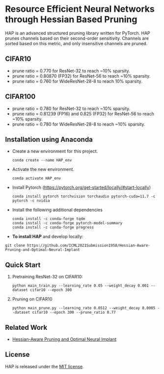 <!-- <p align="center">
  <img src="imgs/neural_implant.png" width="800">
  <br />
  <br />
</p> -->

# Resource Efficient Neural Networks through Hessian Based Pruning

HAP is an advanced structured pruning library written for PyTorch. HAP prunes channels based on their second-order sensitivity. Channels are sorted based on this metric, and only insensitive channels are pruned.

## CIFAR10
- prune ratio = 0.770 for ResNet-32 to reach ~10% sparsity. <br />
- prune ratio = 0.80870 (FP32) for ResNet-56 to reach ~10% sparsity. <br />
- prune ratio = 0.760 for WideResNet-28-8 to reach 10% sparsity. <br />

## CIFAR100
- prune ratio = 0.780 for ResNet-32 to reach ~10% sparsity. <br />
- prune ratio = 0.81239 (FP16) and 0.825 (FP32) for ResNet-56 to reach ~10% sparsity. <br />
- prune ratio = 0.780 for WideResNet-28-8 to reach ~10% sparsity. <br />

## Installation using Anaconda

- Create a new environment for this project.
   ```
   conda create --name HAP_env
   ```
- Activate the new environment.
   ```
   conda activate HAP_env
   ```
- Install Pytorch (https://pytorch.org/get-started/locally/#start-locally)
   ```
   conda install pytorch torchvision torchaudio pytorch-cuda=11.7 -c pytorch -c nvidia
   ```
- Install the following additional dependencies
   ```
   conda install -c conda-forge tqdm
   conda install -c conda-forge pytorch-model-summary
   conda install -c conda-forge progress
   ```
- **To install HAP** and develop locally:

```
git clone https://github.com/ICML2021Submission1958/Hessian-Aware-Pruning-and-Optimal-Neural-Implant
```

## Quick Start

1. Pretraining ResNet-32 on CIFAR10:

   ```
   python main_train.py --learning_rate 0.05 --weight_decay 0.001 --dataset cifar10 --epoch 300
   ```

   

2. Pruning on CIFAR10

   ```
   python main_prune.py --learning_rate 0.0512 --weight_decay 0.0005 --dataset cifar10 --epoch 300 --prune_ratio 0.77
   ```

   



## Related Work

- [Hessian-Aware Pruning and Optimal Neural Implant](https://arxiv.org/abs/2101.08940)





## License

HAP is released under the [MIT license](https://github.com/ICML2021Submission1958/Hessian-Aware-Pruning-and-Optimal-Neural-Implant/blob/main/LICENSE).
